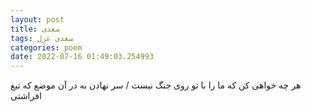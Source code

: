 ```yaml
---
layout: post
title: سعدی
tags: سعدی غزل
categories: poem
date: 2022-07-16 01:49:03.254993
---
```


هر چه خواهی کن که ما را با تو روی جنگ نیست / سر نهادن به در آن موضع که تیغ افراشتی